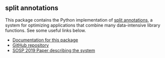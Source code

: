 ## split annotations

This package contains the Python implementation of [split annotations](), a system for optimizing applications
that combine many data-intensive library functions. See some useful links below.

* [Documentation for this package]()
* [GitHub repository](https://www.github.com/weld-project/split-annotations)
* [SOSP 2019 Paper describing the system](https://shoumik.xyz/static/papers/mozart-sosp19final.pdf)
